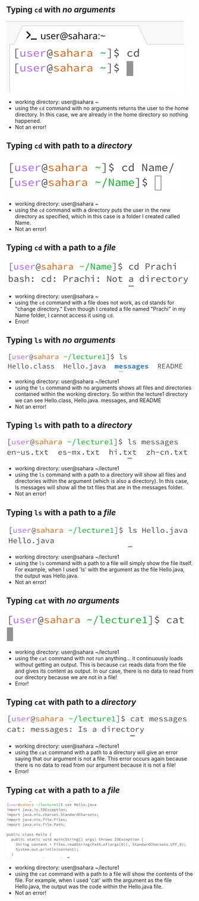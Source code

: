 ## Typing `cd` with _no arguments_
![Image](cd_nocommand.png)
- working directory: user@sahara ~
- using the `cd` command with no arguments returns the user to the home directory. In this case, we are already in the home directory so nothing happened.
- Not an error!

## Typing `cd` with path to a _directory_
![Image](cd_directory.png)
- working directory: user@sahara ~
- using the `cd` command with a directory puts the user in the new directory as specified, which in this case is a folder I created called Name.
- Not an error!

## Typing `cd` with a path to a _file_
![Image](cd_file.png)
- working directory: user@sahara ~
- using the `cd` command with a file does not work, as cd stands for "change directory." Even though I created a file named "Prachi" in my Name folder, I cannot access it using `cd`.
- Error!

## Typing `ls` with _no arguments_
![Image](ls_noarg.png)
- working directory: user@sahara ~/lecture1
- using the `ls` command with no arguments shows all files and directories contained within the working directory. So within the lecture1 directory we can see Hello.class, Hello.java. messages, and README
- Not an error!

## Typing `ls` with path to a _directory_
![Image](ls_directory.png) 
- working directory: user@sahara ~/lecture1
- using the `ls` command with a path to a directory will show all files and directories within the argument (which is also a directory). In this case, ls messages will show all the txt files that are in the messages folder.
- Not an error!

## Typing `ls` with a path to a _file_ 
![Image](ls_file.png)
- working directory: user@sahara ~/lecture1
- using the `ls` command with a path to a file will simply show the file itself. For example, when I used 'ls' with the argument as the file Hello.java, the output was Hello.java.
- Not an error!

## Typing `cat` with _no arguments_
![Image](cat_noarg.png)
- working directory: user@sahara ~/lecture1
- using the `cat` command with not run anything... it continuously loads without getting an output. This is because `cat` reads data from the file and gives its content as output. In our case, there is no data to read from our directory because we are not in a file!
- Error!

## Typing `cat` with path to a _directory_
![Image](cat_directory.png) 
- working directory: user@sahara ~/lecture1
- using the `cat` command with a path to a directory will give an error saying that our argument is not a file. This error occurs again because there is no data to read from our argument because it is not a file!
- Error!

## Typing `cat` with a path to a _file_ 
![Image](cat_file.png)
- working directory: user@sahara ~/lecture1
- using the `cat` command with a path to a file will show the contents of the file. For example, when I used 'cat' with the argument as the file Hello.java, the output was the code within the Hello.java file. 
- Not an error!
